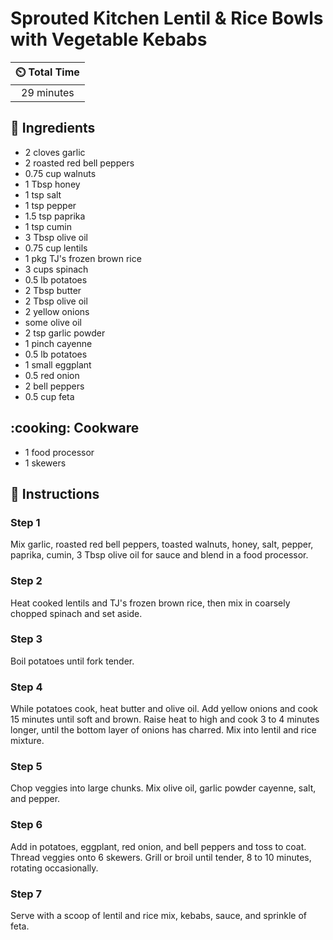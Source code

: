 # Sprouted Kitchen Lentil & Rice Bowls with Vegetable Kebabs

| :timer_clock: Total Time |
|:-----------------------: |
| 29 minutes |

## :salt: Ingredients

- 2 cloves garlic
- 2 roasted red bell peppers
- 0.75 cup walnuts
- 1 Tbsp honey
- 1 tsp salt
- 1 tsp pepper
- 1.5 tsp paprika
- 1 tsp cumin
- 3 Tbsp olive oil
- 0.75 cup lentils
- 1 pkg TJ's frozen brown rice
- 3 cups spinach
- 0.5 lb potatoes
- 2 Tbsp butter
- 2 Tbsp olive oil
- 2 yellow onions
- some olive oil
- 2 tsp garlic powder
- 1 pinch cayenne
- 0.5 lb potatoes
- 1 small eggplant
- 0.5 red onion
- 2 bell peppers
- 0.5 cup feta

## :cooking: Cookware

- 1 food processor
- 1 skewers

## :pencil: Instructions

### Step 1

Mix garlic, roasted red bell peppers, toasted walnuts, honey, salt, pepper, paprika, cumin, 3 Tbsp olive oil for sauce
and blend in a food processor.

### Step 2

Heat cooked lentils and TJ's frozen brown rice, then mix in coarsely chopped spinach and set aside.

### Step 3

Boil potatoes until fork tender.

### Step 4

While potatoes cook, heat butter and olive oil. Add yellow onions and cook 15 minutes until soft and brown. Raise heat
to high and cook 3 to 4 minutes longer, until the bottom layer of onions has charred. Mix into lentil and rice mixture.

### Step 5

Chop veggies into large chunks. Mix olive oil, garlic powder cayenne, salt, and pepper.

### Step 6

Add in potatoes, eggplant, red onion, and bell peppers and toss to coat. Thread veggies onto 6 skewers. Grill or
broil until tender, 8 to 10 minutes, rotating occasionally.

### Step 7

Serve with a scoop of lentil and rice mix, kebabs, sauce, and sprinkle of feta.
